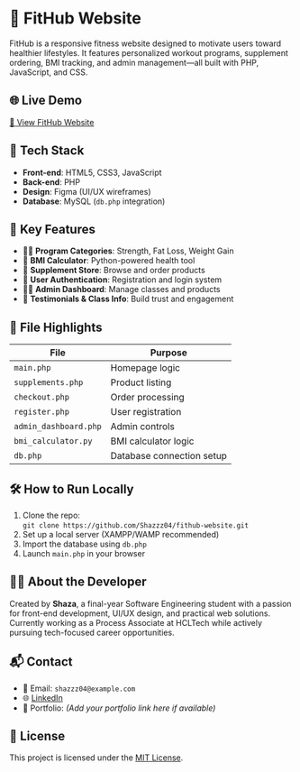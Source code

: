 # 💪 FitHub Website

FitHub is a responsive fitness website designed to motivate users toward healthier lifestyles. It features personalized workout programs, supplement ordering, BMI tracking, and admin management—all built with PHP, JavaScript, and CSS.

## 🌐 Live Demo
[🔗 View FitHub Website](https://shazzz04.github.io/fithub-website)

## 🧰 Tech Stack
- **Front-end**: HTML5, CSS3, JavaScript
- **Back-end**: PHP
- **Design**: Figma (UI/UX wireframes)
- **Database**: MySQL (`db.php` integration)

## 🚀 Key Features
- 🏋️‍♀️ **Program Categories**: Strength, Fat Loss, Weight Gain
- 🧮 **BMI Calculator**: Python-powered health tool
- 🛒 **Supplement Store**: Browse and order products
- 👤 **User Authentication**: Registration and login system
- 🧑‍💼 **Admin Dashboard**: Manage classes and products
- 💬 **Testimonials & Class Info**: Build trust and engagement

## 📁 File Highlights
| File                | Purpose                              |
|---------------------|--------------------------------------|
| `main.php`          | Homepage logic                       |
| `supplements.php`   | Product listing                      |
| `checkout.php`      | Order processing                     |
| `register.php`      | User registration                    |
| `admin_dashboard.php`| Admin controls                      |
| `bmi_calculator.py` | BMI calculator logic                 |
| `db.php`            | Database connection setup            |

## 🛠 How to Run Locally
1. Clone the repo:  
   `git clone https://github.com/Shazzz04/fithub-website.git`
2. Set up a local server (XAMPP/WAMP recommended)
3. Import the database using `db.php`
4. Launch `main.php` in your browser

## 👩‍💻 About the Developer
Created by **Shaza**, a final-year Software Engineering student with a passion for front-end development, UI/UX design, and practical web solutions. Currently working as a Process Associate at HCLTech while actively pursuing tech-focused career opportunities.

## 📬 Contact
- 📧 Email: `shazzz04@example.com`
- 🌐 [LinkedIn](https://www.linkedin.com/in/your-profile)
- 🧠 Portfolio: *(Add your portfolio link here if available)*

## 📄 License
This project is licensed under the [MIT License](LICENSE).
